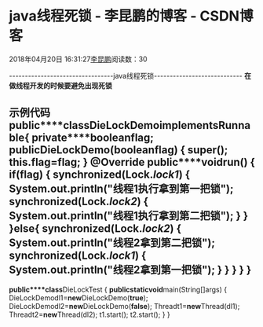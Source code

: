 
# java线程死锁 - 李昆鹏的博客 - CSDN博客


2018年04月20日 16:31:27[李昆鹏](https://me.csdn.net/weixin_41547486)阅读数：30


---------------------------------java线程死锁----------------------------
**在做线程开发的时候要避免出现死锁**

**示例代码**
**public****class**DieLockDemo**implements**Runnable{
**private****boolean**flag;
**public**DieLockDemo(**boolean**flag) {
**super**();
**this**.flag=flag;
}
@Override
**public****void**run() {
**if**(flag) {
**synchronized**(Lock.*lock1*) {
System.**out**.println("线程1执行拿到第一把锁");
**synchronized**(Lock.*lock2*) {
System.**out**.println("线程1执行拿到第二把锁");
}
}
}**else**{
**synchronized**(Lock.*lock2*) {
System.**out**.println("线程2拿到第二把锁");
**synchronized**(Lock.*lock1*) {
System.**out**.println("线程2拿到第一把锁");
}
}
}
}
}
----------------------------------------------------------------

**public****class**DieLockTest {
**public****static****void**main(String[]args) {
DieLockDemodl1=**new**DieLockDemo(**true**);
DieLockDemodl2=**new**DieLockDemo(**false**);
Threadt1=**new**Thread(dl1);
Threadt2=**new**Thread(dl2);
t1.start();
t2.start();
}
}


